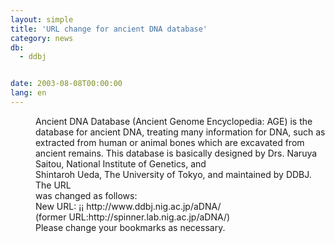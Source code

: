 ```yaml
---
layout: simple
title: 'URL change for ancient DNA database'
category: news
db:
  - ddbj


date: 2003-08-08T00:00:00
lang: en
---
```


<dd>Ancient DNA Database (Ancient Genome Encyclopedia: AGE) is the database for ancient DNA, treating many information for DNA, such as extracted from human or animal bones which are excavated from ancient remains. This database is basically designed by Drs. Naruya Saitou, National Institute of Genetics, and<br>Shintaroh Ueda, The University of Tokyo, and maintained by DDBJ. The URL<br>was changed as follows:<br>
<dd>New URL: ¡¡ http://www.ddbj.nig.ac.jp/aDNA/<br>
<dd>(former URL:http://spinner.lab.nig.ac.jp/aDNA/)<br>
<dd>Please change your bookmarks as necessary.</dd>
</dd>
</dd>
</dd>
